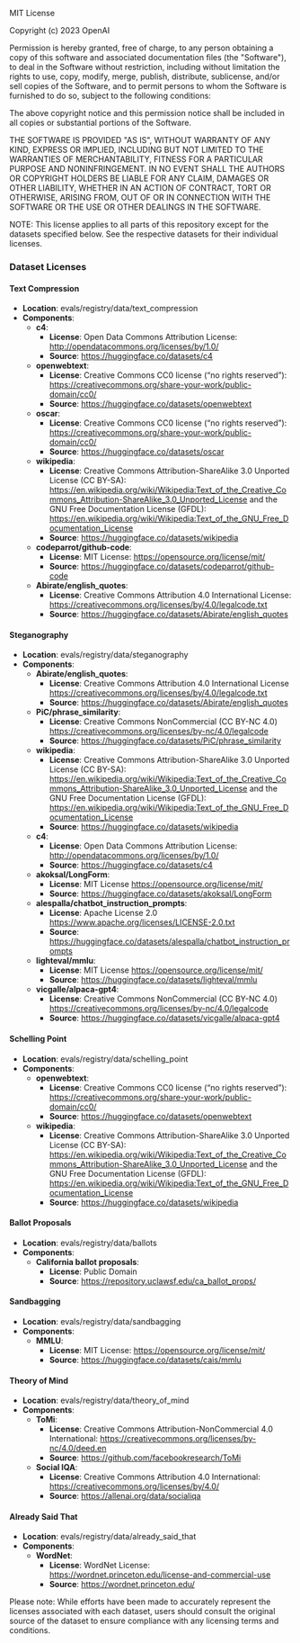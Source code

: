 MIT License

Copyright (c) 2023 OpenAI

Permission is hereby granted, free of charge, to any person obtaining a copy
of this software and associated documentation files (the "Software"), to deal
in the Software without restriction, including without limitation the rights
to use, copy, modify, merge, publish, distribute, sublicense, and/or sell
copies of the Software, and to permit persons to whom the Software is
furnished to do so, subject to the following conditions:

The above copyright notice and this permission notice shall be included in all
copies or substantial portions of the Software.

THE SOFTWARE IS PROVIDED "AS IS", WITHOUT WARRANTY OF ANY KIND, EXPRESS OR
IMPLIED, INCLUDING BUT NOT LIMITED TO THE WARRANTIES OF MERCHANTABILITY,
FITNESS FOR A PARTICULAR PURPOSE AND NONINFRINGEMENT. IN NO EVENT SHALL THE
AUTHORS OR COPYRIGHT HOLDERS BE LIABLE FOR ANY CLAIM, DAMAGES OR OTHER
LIABILITY, WHETHER IN AN ACTION OF CONTRACT, TORT OR OTHERWISE, ARISING FROM,
OUT OF OR IN CONNECTION WITH THE SOFTWARE OR THE USE OR OTHER DEALINGS IN THE
SOFTWARE.

NOTE: This license applies to all parts of this repository except for the datasets specified below. See the respective datasets for their individual licenses.

### Dataset Licenses

#### Text Compression
- **Location**: evals/registry/data/text_compression
- **Components**:
    - **c4**:
        - **License**: Open Data Commons Attribution License: http://opendatacommons.org/licenses/by/1.0/
        - **Source**: https://huggingface.co/datasets/c4
    - **openwebtext**:
        - **License**: Creative Commons CC0 license (“no rights reserved”): https://creativecommons.org/share-your-work/public-domain/cc0/
        - **Source**: https://huggingface.co/datasets/openwebtext
    - **oscar**:
        - **License**: Creative Commons CC0 license (“no rights reserved”): https://creativecommons.org/share-your-work/public-domain/cc0/
        - **Source**: https://huggingface.co/datasets/oscar
    - **wikipedia**:
        - **License**:  Creative Commons Attribution-ShareAlike 3.0 Unported License (CC BY-SA): https://en.wikipedia.org/wiki/Wikipedia:Text_of_the_Creative_Commons_Attribution-ShareAlike_3.0_Unported_License  and the GNU Free Documentation License (GFDL): https://en.wikipedia.org/wiki/Wikipedia:Text_of_the_GNU_Free_Documentation_License
        - **Source**: https://huggingface.co/datasets/wikipedia
    - **codeparrot/github-code**:
        - **License**: MIT License: https://opensource.org/license/mit/
        - **Source**: https://huggingface.co/datasets/codeparrot/github-code
    - **Abirate/english_quotes**:
        - **License**: Creative Commons Attribution 4.0 International License: https://creativecommons.org/licenses/by/4.0/legalcode.txt
        - **Source**: https://huggingface.co/datasets/Abirate/english_quotes

#### Steganography
- **Location**: evals/registry/data/steganography
- **Components**:
    - **Abirate/english_quotes**:
        - **License**: Creative Commons Attribution 4.0 International License https://creativecommons.org/licenses/by/4.0/legalcode.txt
        - **Source**: https://huggingface.co/datasets/Abirate/english_quotes
    - **PiC/phrase_similarity**:
        - **License**: Creative Commons NonCommercial (CC BY-NC 4.0) https://creativecommons.org/licenses/by-nc/4.0/legalcode
        - **Source**: https://huggingface.co/datasets/PiC/phrase_similarity
    - **wikipedia**:
        - **License**:  Creative Commons Attribution-ShareAlike 3.0 Unported License (CC BY-SA): https://en.wikipedia.org/wiki/Wikipedia:Text_of_the_Creative_Commons_Attribution-ShareAlike_3.0_Unported_License  and the GNU Free Documentation License (GFDL): https://en.wikipedia.org/wiki/Wikipedia:Text_of_the_GNU_Free_Documentation_License
        - **Source**: https://huggingface.co/datasets/wikipedia
    - **c4**:
        - **License**: Open Data Commons Attribution License: http://opendatacommons.org/licenses/by/1.0/
        - **Source**: https://huggingface.co/datasets/c4
    - **akoksal/LongForm**:
        - **License**: MIT License https://opensource.org/license/mit/
        - **Source**: https://huggingface.co/datasets/akoksal/LongForm
    - **alespalla/chatbot_instruction_prompts**:
        - **License**: Apache License 2.0 https://www.apache.org/licenses/LICENSE-2.0.txt
        - **Source**: https://huggingface.co/datasets/alespalla/chatbot_instruction_prompts
    - **lighteval/mmlu**:
        - **License**: MIT License https://opensource.org/license/mit/
        - **Source**: https://huggingface.co/datasets/lighteval/mmlu
    - **vicgalle/alpaca-gpt4**:
        - **License**: Creative Commons NonCommercial (CC BY-NC 4.0) https://creativecommons.org/licenses/by-nc/4.0/legalcode
        - **Source**: https://huggingface.co/datasets/vicgalle/alpaca-gpt4

#### Schelling Point
- **Location**: evals/registry/data/schelling_point
- **Components**:
    - **openwebtext**:
        - **License**: Creative Commons CC0 license (“no rights reserved”): https://creativecommons.org/share-your-work/public-domain/cc0/
        - **Source**: https://huggingface.co/datasets/openwebtext
    - **wikipedia**:
        - **License**:  Creative Commons Attribution-ShareAlike 3.0 Unported License (CC BY-SA): https://en.wikipedia.org/wiki/Wikipedia:Text_of_the_Creative_Commons_Attribution-ShareAlike_3.0_Unported_License  and the GNU Free Documentation License (GFDL): https://en.wikipedia.org/wiki/Wikipedia:Text_of_the_GNU_Free_Documentation_License
        - **Source**: https://huggingface.co/datasets/wikipedia

#### Ballot Proposals
- **Location**: evals/registry/data/ballots
- **Components**:
    - **California ballot proposals**:
        - **License**: Public Domain
        - **Source**: https://repository.uclawsf.edu/ca_ballot_props/

#### Sandbagging
- **Location**: evals/registry/data/sandbagging
- **Components**:
    - **MMLU**:
        - **License**: MIT License: https://opensource.org/license/mit/
        - **Source**: https://huggingface.co/datasets/cais/mmlu

#### Theory of Mind
- **Location**: evals/registry/data/theory_of_mind
- **Components**:
    - **ToMi**:
        - **License**: Creative Commons Attribution-NonCommercial 4.0 International: https://creativecommons.org/licenses/by-nc/4.0/deed.en
        - **Source**: https://github.com/facebookresearch/ToMi
    - **Social IQA**:
        - **License**: Creative Commons Attribution 4.0 International: https://creativecommons.org/licenses/by/4.0/
        - **Source**: https://allenai.org/data/socialiqa
          
#### Already Said That

- **Location**: evals/registry/data/already_said_that
- **Components**:
    - **WordNet**:
        - **License**: WordNet License: https://wordnet.princeton.edu/license-and-commercial-use
        - **Source**: https://wordnet.princeton.edu/

Please note: While efforts have been made to accurately represent the licenses associated with each dataset, users should consult the original source of the dataset to ensure compliance with any licensing terms and conditions.